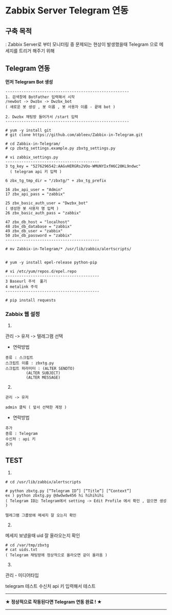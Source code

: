 # Zabbix Server Telegram 연동

## 구축 목적
: Zabbix Server로 부터 모니터링 중 문제되는 현상이 발생했을때 Telegram 으로 메세지를 트리거 해주기 위해

## Telegram 연동

**먼저 Telegram Bot 생성**
```
------------------------------------------------------
1. 검색창에 BotFather 입력해서 시작
/newbot -> Dwzbx -> Dwzbx_bot
( 새로운 봇 생성 , 봇 이름 , 봇 사용자 이름 - 끝에 bot )

2. Dwzbx 채팅방 들어가서 /start 입력
------------------------------------------------------
```
```
# yum -y install git
# git clone https://github.com/ableev/Zabbix-in-Telegram.git

# cd Zabbix-in-Telegram/
# cp zbxtg_settings.example.py zbxtg_settings.py

# vi zabbix_settings.py
-----------------------------------------
3 tg_key = "5276296542:AAGvHERGRs2VOo-WMUNYIxfH6C20KL9ndwc"
  ( telegram api 키 입력 )

6 zbx_tg_tmp_dir = "/zbxtg/" + zbx_tg_prefix

16 zbx_api_user = "Admin"
17 zbx_api_pass = "zabbix"

25 zbx_basic_auth_user = "Dwzbx_bot"
( 생성한 봇 사용자 명 입력 )
26 zbx_basic_auth_pass = "zabbix"

47 zbx_db_host = "localhost"
48 zbx_db_database = "zabbix"
49 zbx_db_user = "zabbix"
50 zbx_db_password = "zabbix"
-----------------------------------------

# mv Zabbix-in-Telegram/* /usr/lib/zabbix/alertscripts/


# yum -y install epel-release python-pip

# vi /etc/yum/repos.d/epel.repo
-----------------------------------------
3 Baseurl 주석  풀기
4 metalink 주석
-----------------------------------------

# pip install requests
```

### Zabbix 웹 설정

1.
관리 -> 유저 -> 텔레그램 선택

- 연락방법
```
종류 : 스크립트
스크립트 이름 : zbxtg.py
스크립트 파라미터 : (ALTER SENDTO)
		 (ALTER SUBJECT)
		 (ALTER MESSAGE)
```

2.
```
관리 -> 유저

admin 클릭 ( 앞서 선택한 계정 )
```
- 연락방법
```
추가
종류 : Telegram
수신처 : api 키
추가
```

## TEST

1.
```
# cd /usr/lib/zabbix/alertscripts

# python zbxtg.py [“Telegram ID”] [“Title”] [“Context”]
ex ) python zbxtg.py @dwdwdw456 hi hihihihi
( Telegram ID는 Telegram에서 setting -> Edit Profile 에서 확인 , 없으면 생성 )

텔레그램 그룹방에 메세지 잘 오는지 확인
```

2.
메세지 보냈을때 uid 잘 올라오는지 확인
```
# cd /var/tmp/zbxtg
# cat uids.txt
( Telegram 채팅방에 정상적으로 올라오면 같이 올라옴 )
```
3.
관리 - 미디어타입

telegram 테스트
수신처 api 키 입력해서 테스트

***
**★ 정상적으로 작동된다면 Telegram 연동 완료 ! ★**
***

